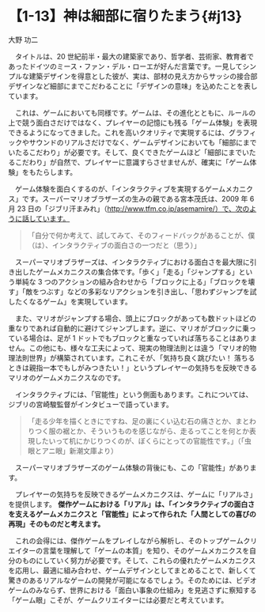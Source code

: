 # 【1-13】神は細部に宿りたまう{#j13}

<div class="author">大野 功二</div>

　タイトルは、20 世紀前半・最大の建築家であり、哲学者、芸術家、教育者であったドイツのミース・ファン・デル・ローエが好んだ言葉です。一見してシンプルな建築デザインを得意とした彼が、実は、部材の見え方からサッシの接合部デザインなど細部にまでこだわることに「デザインの意味」を込めたことを表しています。

　これは、ゲームにおいても同様です。ゲームは、その進化とともに、ルールの上で競う面白さだけではなく、プレイヤーの記憶にも残る「ゲーム体験」を表現できるようになってきました。これを高いクオリティで実現するには、グラフィックやサウンドのリアルさだけでなく、ゲームデザインにおいても「細部にまでいたるこだわり」が必要です。そして、良くできたゲームほど「細部にまでいたるこだわり」が自然で、プレイヤーに意識すらさせませんが、確実に「ゲーム体験」をもたらします。

　ゲーム体験を面白くするのが、「インタラクティブを実現するゲームメカニクス」です。スーパーマリオブラザーズの生みの親である宮本茂氏は、2009 年 6 月 23 日の「ジブリ汗まみれ」（http://www.tfm.co.jp/asemamire/）で、次のように話しています。

> 「自分で何か考えて、試してみて、そのフィードバックがあることが、僕（は）、インタラクティブの面白さの一つだと（思う）」

　スーパーマリオブラザーズは、インタラクティブにおける面白さを最大限に引き出したゲームメカニクスの集合体です。「歩く」「走る」「ジャンプする」という単純な 3 つのアクションの組み合わせから「ブロックに上る」「ブロックを壊す」「敵をつぶす」などの多彩なリアクションを引き出し、「思わずジャンプを試したくなるゲーム」を実現しています。

　また、マリオがジャンプする場合、頭上にブロックがあっても数ドットほどの重なりであれば自動的に避けてジャンプします。逆に、マリオがブロックに乗っている場合は、足が 1 ドットでもブロックと重なっていれば落ちることはありません。この他にも、様々な工夫によって、現実の物理法則とは違う「マリオ的物理法則世界」が構築されています。これこそが、「気持ち良く跳びたい！ 落ちるときは親指一本でもしがみつきたい！」というプレイヤーの気持ちを反映できるマリオのゲームメカニクスなのです。

　インタラクティブには、「官能性」という側面もあります。これについては、ジブリの宮崎駿監督がインタビューで語っています。

> 「走る少年を描くときにですね、足の裏にくい込む石の痛さとか、まとわりつく服の裾とか、そういうものを感じながら、走るってことを何とか表現したいって机にかじりつくのが、ぼくらにとっての官能性です。」（「虫眼とアニ眼」新潮文庫より）

　スーパーマリオブラザーズのゲーム体験の背後にも、この「官能性」があります。

　プレイヤーの気持ちを反映できるゲームメカニクスは、ゲームに「リアルさ」を提供します。 **傑作ゲームにおける「リアル」は、「インタラクティブの面白さを支えるゲームメカニクスと「官能性」によって作られた「人間としての喜びの再現」そのものだと考えます。**

　これの会得には、傑作ゲームをプレイしながら解析し、そのトップゲームクリエイターの言葉を理解して「ゲームの本質」を知り、そのゲームメカニクスを自分のものにしていく努力が必要です。そして、これらの優れたゲームメカニクスを応用し、最適に組み合わせ、ゲームデザインとしてまとめることで、新しくて驚きのあるリアルなゲームの開発が可能になるでしょう。そのためには、ビデオゲームのみならず、世界における「面白い事象の仕組み」を見逃さずに察知する「ゲーム眼」こそが、ゲームクリエイターには必要だと考えています。
